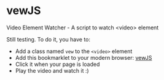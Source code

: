 vewJS
=====

Video Element Watcher - A script to watch &lt;video> element

Still testing. To do it, you have to:

* Add a class named `vew` to the `<video>` element
* Add this bookmarklet to your modern browser: [vewJS](./vewjs.bookmarklet.js)
* Click it when your page is loaded
* Play the video and watch it :)